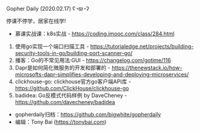 Gopher Daily (2020.02.17) ʕ◔ϖ◔ʔ

停课不停学，居家在线学! 
* 慕课实战课：k8s实战 - https://coding.imooc.com/class/284.html

1. 使用go实现一个端口扫描工具 - https://tutorialedge.net/projects/building-security-tools-in-go/building-port-scanner-go/
2. 播客：Go的不常见用法:GUI - https://changelog.com/gotime/116
3. Dapr是如何简化微服务的开发和部署的 - https://thenewstack.io/how-microsofts-dapr-simplifies-developing-and-deploying-microservices/
4. clickhouse-go: clickhouse官方go客户端API库 - https://github.com/ClickHouse/clickhouse-go
5. badidea: Go反模式代码样例 by DaveCheney - https://github.com/davecheney/badidea

* gopherdaily归档：https://github.com/bigwhite/gopherdaily
* 编辑：Tony Bai (https://tonybai.com)
